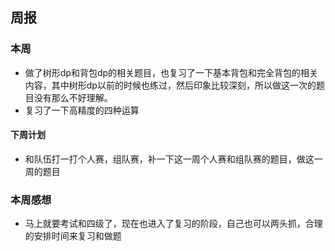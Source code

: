 ## 周报

### 本周
- 做了树形dp和背包dp的相关题目，也复习了一下基本背包和完全背包的相关内容，其中树形dp以前的时候也练过，然后印象比较深刻，所以做这一次的题目没有那么不好理解。
- 复习了一下高精度的四种运算
#### 下周计划
- 和队伍打一打个人赛，组队赛，补一下这一周个人赛和组队赛的题目，做这一周的题目
### 本周感想
- 马上就要考试和四级了，现在也进入了复习的阶段，自己也可以两头抓，合理的安排时间来复习和做题
